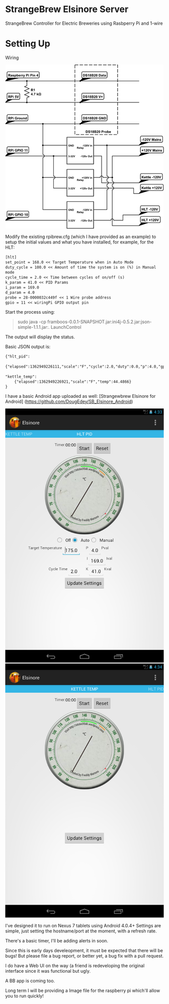 StrangeBrew Elsinore Server
===========================

StrangeBrew Controller for Electric Breweries using Rasbperry Pi and 1-wire


Setting Up
==========

Wiring

![Example Setup](img/rpi_circuit.png)

Modify the existing rpibrew.cfg (which I have provided as an example) to setup the initial values and what you have installed, for example, for the HLT:

```
[hlt]
set_point = 168.0 << Target Temperature when in Auto Mode
duty_cycle = 100.0 << Amount of time the system is on (%) in Manual mode
cycle_time = 2.0 << Time between cycles of on/off (s)
k_param = 41.0 << PID Params
i_param = 169.0
d_param = 4.0
probe = 28-0000032c449f << 1 Wire probe address
gpio = 11 << wiringPi GPIO output pin
```

Start the process using:

> sudo java -cp framboos-0.0.1-SNAPSHOT.jar:ini4j-0.5.2.jar:json-simple-1.1.1.jar:. LaunchControl

The output will display the status.

Basic JSON output is:

```
{"hlt_pid":
	{"elapsed":1362949226111,"scale":"F","cycle":2.0,"duty":0.0,"p":4.0,"gpio":11,"temp":44.6,"setpoint":175.0,"k":41.0,"i":169.0,"mode":"off"},
	
"kettle_temp":
	{"elapsed":1362949226921,"scale":"F","temp":44.4866}
}
```
I have a basic Android app uploaded as well: 
[Strangewbrew Elsinore for Android] (https://github.com/DougEdey/SB_Elsinore_Android)

![Android App PID](img/PID_Elsinore.png)
![Android App Temp](img/Temp_Elsinore.png)

I've designed it to run on Nexus 7 tablets using Android 4.0.4+ Settings are simple, just setting the hostname/port at the moment, with a refresh rate.

There's a basic timer, I'll be adding alerts in soon.

Since this is early days develeopment, it must be expected that there will be bugs! But please file a bug report, or better yet, a bug fix with a pull request.

I do have a Web UI on the way (a friend is redeveloping the original interface since it was functional but ugly.

A BB app is coming too.


Long term I will be providing a Image file for the raspberry pi which'll allow you to run quickly!
